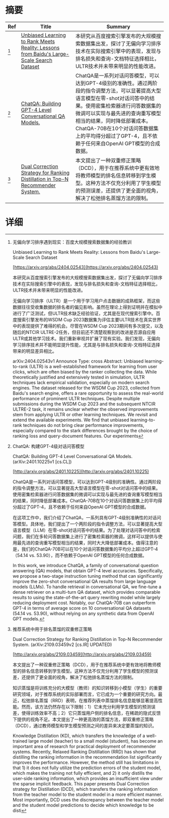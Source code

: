 # 摘要

| Ref | Title | Summary |
| --- | --- | --- |
| [^1] | [Unbiased Learning to Rank Meets Reality: Lessons from Baidu's Large-Scale Search Dataset](https://arxiv.org/abs/2404.02543) | 本研究从百度搜索引擎发布的大规模搜索数据集出发，探讨了无偏向学习排序技术在实际搜索引擎中的表现，发现与排名损失和查询-文档特征选择相比，ULTR技术并未带来明显的性能改进。 |
| [^2] | [ChatQA: Building GPT-4 Level Conversational QA Models.](http://arxiv.org/abs/2401.10225) | ChatQA是一系列对话问答模型，可以达到GPT-4级别的准确性。通过两阶段的指令调整方法，可以显著提高大型语言模型在零-shot对话问答中的结果。使用密集检索器进行问答数据集的微调可以实现与最先进的查询重写模型相当的结果，同时降低部署成本。ChatQA-70B在10个对话问答数据集上的平均得分超过了GPT-4，且不依赖于任何来自OpenAI GPT模型的合成数据。 |
| [^3] | [Dual Correction Strategy for Ranking Distillation in Top-N Recommender System.](http://arxiv.org/abs/2109.03459) | 本文提出了一种双重修正策略（DCD），用于在推荐系统中更有效地将教师模型的排名信息转移到学生模型。这种方法不仅充分利用了学生模型的预测误差，还提供了更全面的视角，解决了松弛排名蒸馏方法的限制。 |

# 详细

[^1]: 无偏向学习排序遇到现实：百度大规模搜索数据集的经验教训

    Unbiased Learning to Rank Meets Reality: Lessons from Baidu's Large-Scale Search Dataset

    [https://arxiv.org/abs/2404.02543](https://arxiv.org/abs/2404.02543)

    本研究从百度搜索引擎发布的大规模搜索数据集出发，探讨了无偏向学习排序技术在实际搜索引擎中的表现，发现与排名损失和查询-文档特征选择相比，ULTR技术并未带来明显的性能改进。

    

    无偏向学习排序（ULTR）是一个用于学习用户点击数据的成熟框架，而这些数据往往受收集数据的排名者的偏见影响。虽然在理论上得到证明并在模拟中进行了广泛测试，但ULTR技术缺乏经验验证，尤其是在现代搜索引擎中。百度搜索引擎发布的WSDM Cup 2023数据集为评估主要ULTR技术在真实世界中的表现提供了难得的机会。尽管在WSDM Cup 2023期间有多次提交，以及随后的NTCIR ULTRE-2任务，但目前还不清楚观察到的改进是否源自应用ULTR或其他学习技术。我们重新审视并扩展了现有实验。我们发现，无偏向学习排序技术并不能明显提升性能，尤其是与排名损失和查询-文档特征选择带来的明显差异相比。

    arXiv:2404.02543v1 Announce Type: cross  Abstract: Unbiased learning-to-rank (ULTR) is a well-established framework for learning from user clicks, which are often biased by the ranker collecting the data. While theoretically justified and extensively tested in simulation, ULTR techniques lack empirical validation, especially on modern search engines. The dataset released for the WSDM Cup 2023, collected from Baidu's search engine, offers a rare opportunity to assess the real-world performance of prominent ULTR techniques. Despite multiple submissions during the WSDM Cup 2023 and the subsequent NTCIR ULTRE-2 task, it remains unclear whether the observed improvements stem from applying ULTR or other learning techniques. We revisit and extend the available experiments. We find that unbiased learning-to-rank techniques do not bring clear performance improvements, especially compared to the stark differences brought by the choice of ranking loss and query-document features. Our experiments 
    
[^2]: ChatQA: 构建GPT-4级对话问答模型

    ChatQA: Building GPT-4 Level Conversational QA Models. (arXiv:2401.10225v1 [cs.CL])

    [http://arxiv.org/abs/2401.10225](http://arxiv.org/abs/2401.10225)

    ChatQA是一系列对话问答模型，可以达到GPT-4级别的准确性。通过两阶段的指令调整方法，可以显著提高大型语言模型在零-shot对话问答中的结果。使用密集检索器进行问答数据集的微调可以实现与最先进的查询重写模型相当的结果，同时降低部署成本。ChatQA-70B在10个对话问答数据集上的平均得分超过了GPT-4，且不依赖于任何来自OpenAI GPT模型的合成数据。

    

    在这项工作中，我们介绍了ChatQA，一系列具有GPT-4级别准确性的对话问答模型。具体地，我们提出了一个两阶段的指令调整方法，可以显著提高大型语言模型（LLM）在零-shot对话问答中的结果。为了处理对话问答中的检索问题，我们在多轮问答数据集上进行了密集检索器的微调，这样可以提供与使用最先进的查询重写模型相当的结果，同时大大降低部署成本。值得注意的是，我们的ChatQA-70B可以在10个对话问答数据集的平均分上超过GPT-4（54.14 vs. 53.90），而不依赖于OpenAI GPT模型的任何合成数据。

    In this work, we introduce ChatQA, a family of conversational question answering (QA) models, that obtain GPT-4 level accuracies. Specifically, we propose a two-stage instruction tuning method that can significantly improve the zero-shot conversational QA results from large language models (LLMs). To handle retrieval in conversational QA, we fine-tune a dense retriever on a multi-turn QA dataset, which provides comparable results to using the state-of-the-art query rewriting model while largely reducing deployment cost. Notably, our ChatQA-70B can outperform GPT-4 in terms of average score on 10 conversational QA datasets (54.14 vs. 53.90), without relying on any synthetic data from OpenAI GPT models.
    
[^3]: 推荐系统中用于排名蒸馏的双重修正策略

    Dual Correction Strategy for Ranking Distillation in Top-N Recommender System. (arXiv:2109.03459v2 [cs.IR] UPDATED)

    [http://arxiv.org/abs/2109.03459](http://arxiv.org/abs/2109.03459)

    本文提出了一种双重修正策略（DCD），用于在推荐系统中更有效地将教师模型的排名信息转移到学生模型。这种方法不仅充分利用了学生模型的预测误差，还提供了更全面的视角，解决了松弛排名蒸馏方法的限制。

    

    知识蒸馏是将训练充分的大模型（教师）的知识转移到小模型（学生）的重要研究领域，对于推荐系统的实际部署而言，它已成为一个重要的研究方向。最近，松弛排名蒸馏（RRD）表明，在推荐列表中蒸馏排名信息能够显著提高性能。然而，该方法仍然存在以下限制：1）它未充分利用学生模型的预测误差，使得训练效率不高；2）它只蒸馏用户侧的排名信息，在稀疏的隐式反馈下提供的视角不足。本文提出了一种更高效的蒸馏方法，即双重修正策略（DCD），通过教师模型和学生模型预测之间的差异来决定要蒸馏的知识。

    Knowledge Distillation (KD), which transfers the knowledge of a well-trained large model (teacher) to a small model (student), has become an important area of research for practical deployment of recommender systems. Recently, Relaxed Ranking Distillation (RRD) has shown that distilling the ranking information in the recommendation list significantly improves the performance. However, the method still has limitations in that 1) it does not fully utilize the prediction errors of the student model, which makes the training not fully efficient, and 2) it only distills the user-side ranking information, which provides an insufficient view under the sparse implicit feedback. This paper presents Dual Correction strategy for Distillation (DCD), which transfers the ranking information from the teacher model to the student model in a more efficient manner. Most importantly, DCD uses the discrepancy between the teacher model and the student model predictions to decide which knowledge to be disti
    


